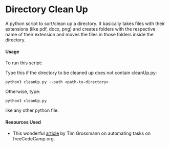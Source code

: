 # Directory Clean Up

A python script to sort/clean up a directory. It basically takes files with their extensions (like pdf, docx, png) and creates folders with the respective name of their extension and moves the files in those folders inside the directory.

#### Usage
To run this script:

Type this if the directory to be cleaned up does not contain cleanUp.py:
```
python3 cleanUp.py --path <path-to-directory>
```
Otherwise, type:
```
python3 cleanUp.py
```
like any other python file.

#### Resources Used
- This wonderful [article](https://www.freecodecamp.org/news/building-bots/#creating-a-directory-clean-up-script) by Tim Grossmann on automating tasks on freeCodeCamp.org.
  
